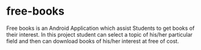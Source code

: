# free-books
Free books is an Android Application which assist Students to get books of their interest.
In this project student can select a topic of his/her particular field and then can download books of his/her interest at free of cost.
